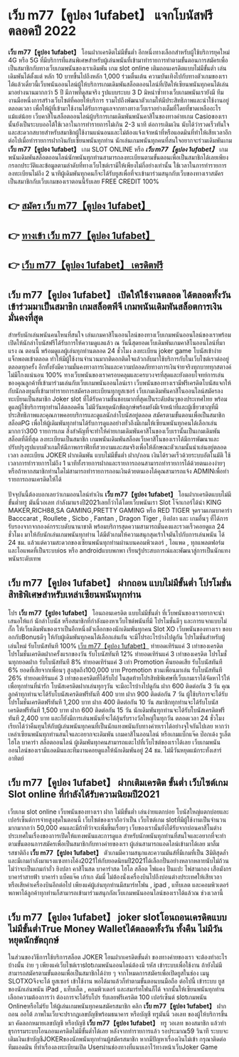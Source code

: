 # เว็บ m77【คูปอง 1ufabet】  แจกโบนัสฟรีตลอดปี 2022

**เว็บ m77【คูปอง 1ufabet】** โอนฝากเครดิตไม่มีขั้นต่ำ  อีกหนึ่งทางเลือกสำหรับผู้ใช้บริการยุคใหม่ 4G หรือ 5G ที่มีบริการที่แสนพิเศษสำหรับผู้เล่นพนันที่เข้ามาทำรายการทำตามขั้นตอนการสมัครเพื่อเป็นสมาชิกกับทางเว็บเกมพนันของเราเดิมพัน เกม slot online เติมถอนเครดิตแบบไม่มีขั้นต่ำ เล่นเดิมพันได้ตั้งแต่ หลัก 10 บาทขึ้นไปถึงหลัก 1,000 ร่วมตื่นเต้น ความบันเทิงไปกับทางตัวเกมของเราได้แล้วเดี๋ยวนี้เว็บพนันออนไลน์ผู้ให้บริการเกมเดิมพันสล็อตออนไลน์ที่เปิดให้เซียนพนันทุกคนได้เล่นมาอย่างนานมากกว่า 5 ปี มีภาพที่ดูสมจริง รูปแบบระบบ 3 D
มิหนำซ้ำทางเว็บเกมพนันเรายังมี ทีมงานมือหนึ่งการสร้างเว็บไซต์ที่คอยให้บริการ  รวมไปถึงพัฒนาตัวเกมให้มีประสิทธิภาพและน่าใช้งานอยู่ตลอดเวลา เพื่อให้ผู้ที่เข้ามาใช้งานได้รับการดูแลจากทางทางเว็บเราอย่างเต็มที่โดยที่ขาดเหลืออะไรแม้แต่น้อย เว็บคาสิโนสล็อตออนไลน์ผู้บริการเกมเดิมพันพนันคาสิโนของทางค่ายเกม Casioของเรานั้นยังเป็นระบบออโต้ใช้เวลาในการทำรายการไม่เกิน 2-3 นาที ต่อการเติมเงิน นับได้ว่ารวดเร็วทันใจและสะดวกสบายสำหรับสมาชิกผู้ใช้งานแน่นอนและไม่ต้องแจ้งเจ้าหน้าที่หรือแอดมินที่ทำให้เสียเวลาอีกต่อไปเมื่อทำรายการฝากงินกับเซียนพนันทุกท่าน
นักเล่นเกมพนันทุกคนที่สนใจอยากจะร่วมเดิมพันเกม **เว็บ m77【คูปอง 1ufabet】** เกม SLOT ONLINE หรือ ***เว็บ m77【คูปอง 1ufabet】*** เกมพนันเดิมพันสล็อตออนไลน์นักพนันทุกท่านสามารถลงทะเบียนตามขั้นตอนเพื่อเป็นสมาชิกได้เลยเพียงกรอกประวัติและข้อมูลตามลำดับที่ทางเว็บไซต์เรามีให้เพียงไม่กี่อย่างเท่านั้น ใช้เวลาในการทำรายการลงทะเบียนไม่ถึง 2 นาทีผู้เดิมพันทุกคนก็จะได้รับยูสเพื่อที่จะเข้ามาร่วมสนุกกับเว็บของทางเราสมัครเป็นสมาชิกกับเว็บเกมของเราตอนนี้รับเลย FREE CREDIT 100%

## 👉 [สมัคร เว็บ m77【คูปอง 1ufabet】](https://archa888.com/)
## 👉 [ทางเข้า เว็บ m77【คูปอง 1ufabet】](https://archa888.com/)
## 👉 [เว็บ m77【คูปอง 1ufabet】 เครดิตฟรี](https://archa888.com/)

## เว็บ m77【คูปอง 1ufabet】 เปิดให้ใช้งานตลอด ได้ตลอดทั้งวันเข้าร่วมมาเป็นสมาชิก เกมสล็อตพีจี เกมพนันเดิมพันสล็อตการเงินมั่นคงที่สุด

สำหรับนักเล่นพนันคนไหนที่สนใจ เล่นเกมคาสิโนออนไลน์ของทางเว็บเกมพนันออนไลน์ของเราพร้อมเปิดให้นักล่าโบนัสฟรีได้รับการให้ความดูแลแล้ว ณ วันนี้สุดยอดเว็บเดิมพันเกมคาสิโนออนไลน์ที่มาแรง ณ ตอนนี้ พร้อมดูแลผู้เล่นทุกท่านตลอด 24 ชั่วโมง ลงทะเบียน joker game โบนัสเข้าง่าย แจ็กพอตเข้าตลอด ทำให้มีผู้ใช้งานจำนวนมากติดอกติดใจแล้วกลับมาใช้บริการกับในเว็บไซต์เราต่ออยู่ตลอดทุกครั้ง อีกทั้งยังมีความมั่นคงทางการเงินและความปลอดภัยทางการเงินจ่ายจริงทุกบาททุกสตางค์ไม่มีโกงแน่นอน 100% ทางเว็บพนันของเราครอบคลุมและครบวงจรที่สุดและยังตอบโจทย์การเล่นของคุณลูกค้าที่เข้ามาร่วมเล่นกับเว็บเกมพนันออนไลน์เรา
เว็บพนันของทางเรามีฟรีเครดิตโบนัสแจกให้กับนักลงทุนที่เข้ามาทำรายการสมัครลงทะเบียนทุกยูสเซอร์ เว็บเกมเดิมพันคาสิโนออนไลน์สมัครลงทะเบียนเป็นสมาชิก Joker slot ที่ได้รับความชื่นชอบมากที่สุดเป็นระดับต้นๆของประเทศไทย พร้อมดูแลผู้ใช้บริการทุกท่านได้ตลอดคืน ไม่มีวันหยุดนักขัตฤกษ์พร้อมยังมีเจ้าหน้าที่และผู้เชี่ยวชาญที่มีประสิทธิภาพและคุณภาพคอยบริการและดูแลนักล่าโบนัสอยู่ตลอด สมัครตามขั้นตอนเพื่อเป็นสมาชิก สล็อตPG เพื่อให้ผู้เดิมพันทุกท่านได้รับการดูแลอย่างทั่วถึงมีเกมให้เซียนพนันทุกคนได้เลือกเล่นมากกว่า300 รายการเกม
สิ่งสำคัญที่จะทำให้ค่ายเกมเดิมพันคาสิโนของเว็บเรานั้นเป็นเกมเดิมพันสล็อตที่ดีที่สุด ลงทะเบียนเป็นสมาชิก  เกมพนันเดิมพันสล็อตเว็บคาสิโนของเราได้มีการพัฒนาและปรับปรุงรูปแบบตัวเกมให้มีภาพกราฟิกที่สวยงามและสมจริงเพื่อให้ลักษณะตัวเกมนั้นน่าเล่นอยู่ตลอดเวลา ลงทะเบียน JOKER ฝากเดิมพัน แบบไม่มีขั้นต่ำ ฝาก/ถอน เงินได้รวดเร็วด้วยระบบอัตโนมัติ ใช้เวลาการทำรายการไม่ถึง 1 นาทีทั้งรายการฝากและรายการถอนสามารถทำรายการได้ด้วยตนเองง่ายๆ หรือถ้าหากสมาชิกท่านใดไม่สามารถทำรายการถอนเงินด้วยตนเองได้คุณสามารถแจ้ง ADMINเพื่อทำรายการถอนเครดิตให้ได้

ปัจจุบันนี้ต้องบอกเลยว่าเกมออนไลน์ทำเงิน **เว็บ m77【คูปอง 1ufabet】** โอนฝากเครดิตแบบไม่มีขั้นต่ำทรู มันนี่วอเลท กำลังมาแรงปี2021เลยก็ว่าได้โดยเว็บพนันเรา Slot โจ๊กเกอร์ได้นำ  KING MAKER,RICH88,SA GAMING,PRETTY GAMING หรือ RED TIGER จุดรวมเกมบาคาร่า Bacccarat , Roullete , Sicbo , Fantan , Dragon Tiger , ยิงปลา และ เกมอื่นๆ ที่ได้การรับรองจากจากองค์กรระบดับนานาชาติ พร้อมบริการสุดความสามารถมั่นคงและรวดเร็วคอยดูแล 24 ชั่วโมง มาให้กับนักเล่นเกมพนันทุกท่าน ได้มีตัวเกมให้ความสนุกสุดเร้าใจมันไปกับการเล่นพนัน ได้ 24 ชม. แล้วแต่ความสะดวกของเซียนพนันทุกท่านผ่านบนคอมพิวเตอร์ , ไอแพด , ทุกแพลตฟอร์ม และไอแพดที่เป็นระบบios หรือ androidแบบพกพา เรียนรู้ประสบการณ์และพัฒนาสู่การเป็นนักแทงพนันระดับเทพ

## เว็บ m77【คูปอง 1ufabet】 ฝากถอน แบบไม่มีขั้นต่ำ โปรโมชั่นสิทธิพิเศษสำหรับเหล่าเซียนพนันทุกท่าน

โปร **เว็บ m77【คูปอง 1ufabet】** โอนถอนเครดิต แบบไม่มีขั้นต่ำ ที่เว็บพนันของเราอยากจะนำเสนอให้แก่  นักล่าโบนัส หรือสมาชิกที่กำลังมองหาเว็บไซต์พนันที่มี โปรโมชั่นดีๆ และการแจกแบบไม่กั๊ก ให้เว็บเดิมพันของเราเป็นอีกหนึ่งตัวเลือกของนักเดิมพันทุกคน Slot XO เว็บพนันของทางเรา ขอบอกกับBonusดีๆ ให้กับผู้เดิมพันทุกคนได้เลือกเล่นกัน จะมีโปรอะไรบ้างไปดูกัน
โปรโมชั่นสำหรับผู้เล่นใหม่ รับโบนัสทันที 100% [เว็บ m77【คูปอง 1ufabet】](https://archa888.com/) ทำยอดเทิร์นแค่ 3 เท่าของเครดิต
โปรโมชั่นเครดิตฝากครั้งแรกของวัน รับโบนัสทันที 12% ทำยอดเทิร์นแค่ 3 เท่าของเครดิต
โปรโมชั่นทุกยอดฝาก รับโบนัสทันที 8% ทำยอดเทิร์นแค่ 3 เท่า
 Promotion คืนยอดเสีย รับโบนัสทันที 6% ยอดที่เสียจากเพื่อนๆ สูงสุดถึง100,000 บาท
 Promotion ชวนเพื่อนมาเล่น รับโบนัสทันที 26% ทำยอดเทิร์นแค่ 3 เท่าของเครดิตที่ได้รับไป
ในสุดท้ายโปรสิทธิพิเศษที่เว็บเกมเราได้จัดหาไว้ให้เพื่อทุกท่านที่น่ารัก โบนัสเครดิตฝากเล่นทุกๆวัน จะมีอะไรบ้างไปดูกัน
ฝาก 600 ติดต่อกัน 3 วัน คุณลูกค้าทุกท่านจะได้รับโบนัสเครดิตฟรีทันที 400 บาท
ฝาก 900 ติดต่อกัน 7 วัน ผู้ใช้บริการจะได้รับโปรโมชั่นเครดิตฟรีทันที 1,200 บาท
ฝาก 400 ติดต่อกัน 10 วัน สมาชิกทุกท่านจะได้รับโบนัสเครดิตฟรีทันที 1,500 บาท
ฝาก 600 ติดต่อกัน 15 วัน นักเดิมพันทุกท่านจะได้รับโบนัสเครดิตฟรีทันที 2,400 บาท
และก็ยังมีการเล่นพนันที่จะได้ลุ้นรับรางวัลใหญ่ในทุกวัน ตลอดเวลา 24 ชั่วโมง เรียกได้ว่าคืนทุนให้กับผู้เล่นพนันทุกคนที่เป็นนักแทงพนันกับทางค่ายเราได้อย่างจุใจกันไปเลย หากว่าเหล่าเซียนพนันทุกท่านสนใจและอยากจะเดิมพัน เกมคาสิโนออนไลน์ หรือเกมแบ็กแจ๊ค ป๊อกเด้ง รูเล็ต ไฮโล บาคาร่า สล็อตออนไลน์ ผู้เดิมพันทุกคนสามารถแตะไปที่เว็บไซต์ของเราได้เลย เว็บเกมพนันออนไลน์ของเรามีแอดมินและทีมงานคอยดูแลให้นักเดิมพันอยู่ 24 ชม. ไม่มีวันหยุดแม้กระทั่งเสาร์อาทิตย์

## เว็บ m77【คูปอง 1ufabet】 ฝากเติมเครดิต ขั้นต่ำ  เว็บไซต์เกม Slot online ที่กำลังได้รับความนิยมปี2021

เว็บเกม slot online เว็บพนันของทางเรา ฝาก ไม่มีขั้นต่ำ เล่นง่ายแตกบ่อย โบนัสใหญ่แตกบ่อยและเปอร์เซ็นต์การจ่ายสูงสุดในตอนนี้ เว็บไซต์ของเราถือว่าเป็น เว็บไซต์เกม slotที่มีผู้ใช้งานเป็นจำนวนมากมากกว่า 50,000 คนและมีถ้าทีว่าจะเพิ่มขึ้นเรื่อยๆ เว็บของเรานั้นยังได้รับจากบ่อนคาสิโนต่างประเทศในเรื่องของการเปิดให้แทงพนันและการดูแล สำหรับนักพนันทุกท่านที่สนใจและอยากที่จะทำตามขั้นตอนการสมัครเพื่อเป็นสมาชิกกับทางค่ายของเรา ผู้เล่นสามารถแอดไลน์เข้ามาได้เลย
	มาลิ้มรสชาติถึง **เว็บ m77【คูปอง 1ufabet】** ตัวเกมมีความสนุกและความมันส์ที่มีเกมที่เป็น 3มิติสุดล้ำ และมีเกมกำลังมาแรงแซงทางโค้ง2021ให้กับยอดนิยมปี2021ได้เลือกปั่นอย่างหลากหลายนับไม่ถ้วน  ไม่ว่าจะเป็นเกมกำถั่ว  ยิงปลา คาสิโนสด บาคาร่าสด ไฮโล สล็อต ไพ่แคง ปั่นแปะ ไพ่สามกอง เสือมังกร บาคาร่าสายฟ้า บาคาร่า แบ็คแจ๊ค เก้าเก ดัมมี่ ไม่ต้องนั่งเครื่องบินไปถึงบ่อนต่างประเทศให้เสียเวลา หรือเสียค่าเครื่องบินอีกต่อไป เพียงแค่ผู้เล่นทุกท่านมีสมาร์ทโฟน , ipad , แท็บเลต และคอมพิวเตอร์พกพาได้ลูกค้าทุกท่านก็สามารถเข้ามาร่วมสนุกกัลเว็บเกมพนันออนไลน์ของเราได้แล้วณ ช่วงเวลานี้

## เว็บ m77【คูปอง 1ufabet】 joker slotโอนถอนเครดิตแบบไม่มีขั้นต่ำTrue Money Walletได้ตลอดทั้งวัน ทั้งคืน ไม่มีวันหยุดนักขัตฤกษ์

ในส่วนของวิธีการใช้บริการสล็อต JOKER โอนฝากเครดิตขั้นต่ำ ของทางค่ายของเรา จะต้องทำอะไรบ้างนั้น ง่าย ๆ เพียงแค่เว็บไซต์เราslotเกมพนันออนไลน์ต้องมี รหัส เข้าระบบเพื่อใช้งาน ถ้ายังไม่มีสามารถสมัครตามขั้นตอนเพื่อเป็นสมาชิกได้ง่าย ๆ จากโหมดการสมัครเพื่อเปิดยูสในช่อง เมนู SLOTXOจึงจะได้ ยูสเซอร์ เข้าใช้งาน พอได้มาแล้วก็ทำตามขั้นตอนบนมือถือ ต่อไปนี้
เข้าระบบ ยูส  ของนักเล่นพนัน iPad , แท็บเล็ต , คอมพิวเตอร์ และสมาร์ทโฟนก็ได้
จากนั้นให้เซียนพนันทุกท่านเลือกความต้องการว่า ต้องการจะได้รับโปร รับเลยฟรีเครดิต 100 เปอร์เซ็นต์  slotเกมพนัน Onlineหรือไม่รับ
ให้ผู้เล่นเกมพนันทุกคนสมัครสมาชิก คลิก **เว็บ m77【คูปอง 1ufabet】** ฝากถอน ออโต้ ภาพในเว็บจะปรากฏเลขบัญชีพร้อมธนาคาร หรือบัญชี ทรูมันนี่ วอเลท ของผู้ให้บริการขึ้นมา
คัดลอกหมายเลขบัญชี หรือบัญชี **เว็บ m77【คูปอง 1ufabet】** ทรู วอเลท ของสมาชิก แล้วทำธุรกรรมระบบโอนถอนเครดิตไม่มีขั้นต่ำได้เลย
หลังจากทำรายการแล้ว รอประมาณ59 วินาที ระบบจะเติมเงินเข้าบัญชีJOKERของนักพนันทุกท่านผู้สมัครสมาชิก
หากมีปัญหาเรื่องเงินไม่เข้า กรุณาติดต่อทีมแอดมิน ที่ทำเรื่องลงทะเบียนเปิด Userผ่านช่องทางที่แนบเอาไว้ทางหน้าเว็บJoker Game



